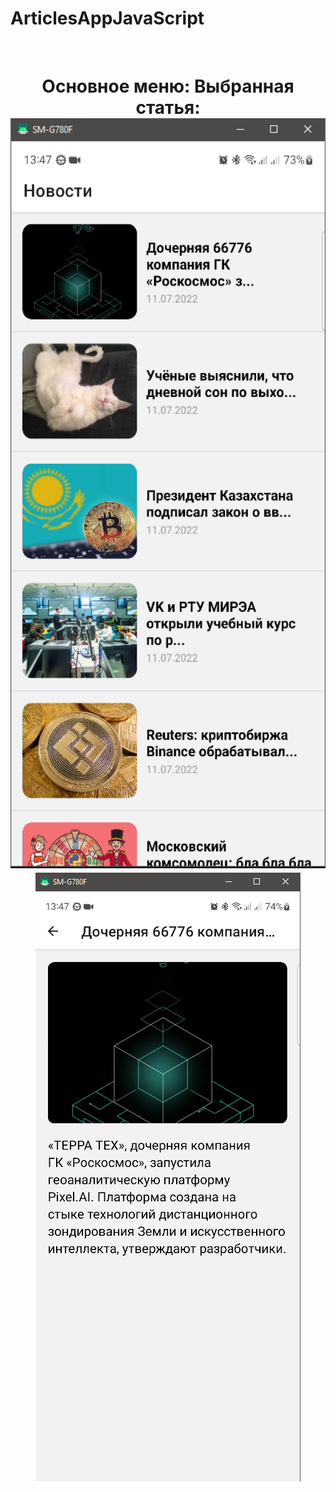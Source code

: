 # ArticlesAppJavaScript


<br/>
<h1 align="center">Основное меню:                      Выбранная статья:
<br/>
<img src="https://github.com/SokolovAndr/ArticlesAppJavaScript/blob/master/MainMenu.PNG" height="1200"/>
<img src="https://github.com/SokolovAndr/ArticlesAppJavaScript/blob/master/Article.PNG"/></h1>

